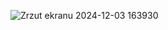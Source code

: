 ![Zrzut ekranu 2024-12-03 163930](https://github.com/user-attachments/assets/c4bf8ae7-0964-4645-b570-24d2eab0c69c)
